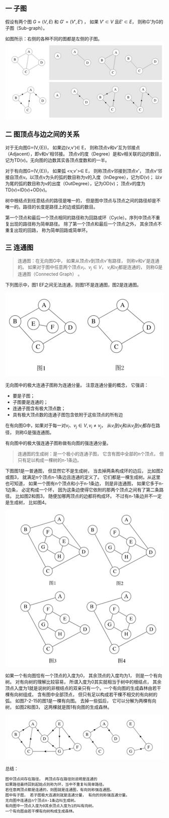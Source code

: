 ## 一 子图

假设有两个图 $G=(V,{E})$ 和 $G'=(V',{E'})$ ， 如果
$V'\subset V$ 且$E'\subset E$， 则称G'为G的子图（Sub-graph）。  

如图所示：右侧的各种不同的图都是左侧的子图。  
![](../images/structure/graph-08.png) 


## 二  图顶点与边之间的关系

对于无向图G=(V,{E})， 如果边(v,v')∈ E， 则称顶点v和v'互为邻接点（Adjacent），即v和v'相邻接。 顶点v的度（Degree）是和v相关联的边的数目， 记为TD(v)。无向图的边数其实各顶点度数和的一半。  

对于有向图G=(V,{E})， 如果弧 <v,v'>∈ E， 则称顶点v邻接到顶点v'， 顶点v'邻接自顶点v。以顶点v为头的弧的数目称为v的入度（InDegree），记为ID(v)； 以v为尾的弧的数目称为v的出度（OutDegree），记为OD(v)； 顶点v的度为TD(v)=ID(v)+OD(v)。  

树中根结点到任意结点的路径是唯一的， 但是图中顶点与顶点之间的路径却是不唯一的。路径的长度是路径上的边或弧的数目。  

第一个顶点和最后一个顶点相同的路径称为回路或环（Cycle）。序列中顶点不重复出现的路径称为简单路径。 除了第一个顶点和最后一个顶点之外， 其余顶点不重复出现的回路， 称为简单回路或简单环。   


## 三 连通图

> 连通图：在无向图G中， 如果从顶点v到顶点v'有路径， 则称v和v'是连通的。 如果对于图中任意两个顶点$v_i、 v_j∈ V$， $v_i$和$v_j$都是连通的， 则称G是连通图（Connected Graph） 。 

下列图示中，图1 EF之间无法连通，则图1不是连通图，图2是连通图。  

![](../images/structure/graph-09.png)  

无向图中的极大连通子图称为连通分量。 注意连通分量的概念， 它强调：
- 要是子图；
- 子图要是连通的；
- 连通子图含有极大顶点数；
- 具有极大顶点数的连通子图包含依附于这些顶点的所有边

在有向图G中，如果对于每一对$v_i、 v_j∈ V, v_i≠v_j$， 从$v_i$到$v_j$和从$v_j$到$v_i$都存在路径， 则称G是强连通图。   

有向图中的极大强连通子图称做有向图的强连通分量。   

> 连通图的生成树：是一个极小的连通子图， 它含有图中全部的n个顶点， 但只有足以构成一棵树的n-1条边。  

下图图1是一普通图， 但显然它不是生成树， 当去掉两条构成环的边后， 比如图2或图3， 就满足n个顶点n-1条边且连通的定义了。 它们都是一棵生成树。从这里也可知道， 如果一个图有n个顶点和小于n-1条边， 则是非连通图， 如果它多于n-1边条， 必定构成一个环， 因为这条边使得它依附的那两个顶点之间有了第二条路径。 比如图2和图3， 随便加哪两顶点的边都将构成环。 不过有n-1条边并不一定是生成树， 比如图4。  

![](../images/structure/graph-10.png)  


如果一个有向图恰有一个顶点的入度为0， 其余顶点的入度均为1， 则是一个有向树。 对有向树的理解比较容易， 所谓入度为0其实就相当于树中的根结点， 其余顶点入度为1就是说树的非根结点的双亲只有一个。一个有向图的生成森林由若干棵有向树组成， 含有图中全部顶点， 但只有足以构成若干棵不相交的有向树的弧。 如图7-2-15的图1是一棵有向图。 去掉一些弧后， 它可以分解为两棵有向树， 如图2和图3， 这两棵就是图1有向图的生成森林。   

![](../images/structure/graph-11.png)  

总结：
```
图中顶点间存在路径， 两顶点存在路径则说明是连通的  
如果路径最终回到起始点则称为环，当中不重复叫简单路径。  
若任意两顶点都是连通的，则图就是连通图，有向则称强连通图。 
图中有子图， 若子图极大连通则就是连通分量， 有向的则称强连通分量。
无向图中连通且n个顶点n-1条边叫生成树。 
有向图中一顶点入度为0其余顶点入度为1的叫有向树。 
一个有向图由若干棵有向树构成生成森林。
```